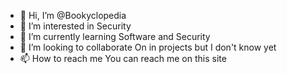 - 👋 Hi, I’m @Bookyclopedia
- 👀 I’m interested in Security
- 🌱 I’m currently learning Software and Security
- 💞️ I’m looking to collaborate On in projects but I don't know yet
- 📫 How to reach me You can reach me on this site

<!---
Bookyclopedia/Bookyclopedia is a ✨ special ✨ repository because its `README.md` (this file) appears on your GitHub profile.
You can click the Preview link to take a look at your changes.
--->
